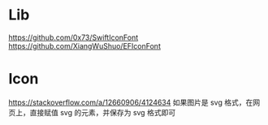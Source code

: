 
# Lib
https://github.com/0x73/SwiftIconFont
https://github.com/XiangWuShuo/EFIconFont



# Icon
https://stackoverflow.com/a/12660906/4124634
如果图片是 svg 格式，在网页上，直接赋值 svg 的元素，并保存为 svg 格式即可
